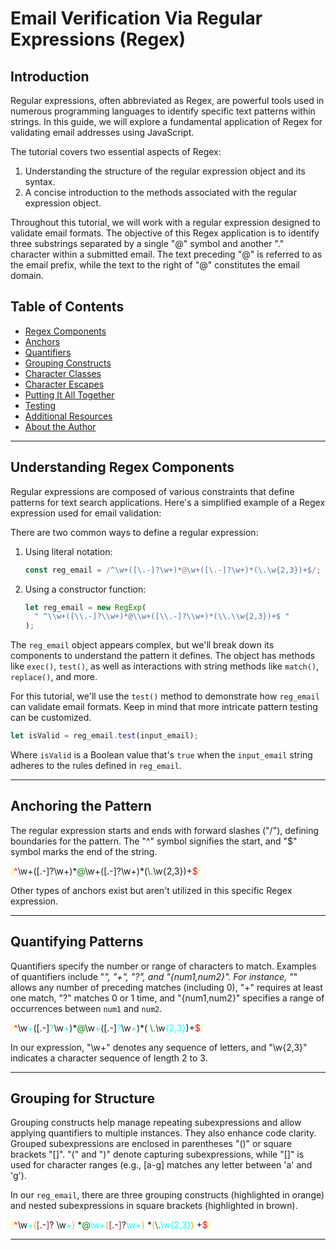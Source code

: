 # Email Verification Via Regular Expressions (Regex)

## Introduction

Regular expressions, often abbreviated as Regex, are powerful tools used in numerous programming languages to identify specific text patterns within strings. In this guide, we will explore a fundamental application of Regex for validating email addresses using JavaScript.

The tutorial covers two essential aspects of Regex:

1. Understanding the structure of the regular expression object and its syntax.
2. A concise introduction to the methods associated with the regular expression object.

Throughout this tutorial, we will work with a regular expression designed to validate email formats. The objective of this Regex application is to identify three substrings separated by a single "@" symbol and another "." character within a submitted email. The text preceding "@" is referred to as the email prefix, while the text to the right of "@" constitutes the email domain.

## Table of Contents

- [Regex Components](#components)
- [Anchors](#anchors)
- [Quantifiers](#quantifiers)
- [Grouping Constructs](#grouping-constructs)
- [Character Classes](#character-classes)
- [Character Escapes](#character-escapes)
- [Putting It All Together](#puttingitalltogether)
- [Testing](#testing)
- [Additional Resources](#additionalresources)
- [About the Author](#aboutauthor)

---

## Understanding Regex Components <a id=components></a>

Regular expressions are composed of various constraints that define patterns for text search applications. Here's a simplified example of a Regex expression used for email validation:

There are two common ways to define a regular expression:

1. Using literal notation:

   ```javascript
   const reg_email = /^\w+([\.-]?\w+)*@\w+([\.-]?\w+)*(\.\w{2,3})+$/;
   ```

2. Using a constructor function:

   ```javascript
   let reg_email = new RegExp(
     " ^\\w+([\\.-]?\\w+)*@\\w+([\\.-]?\\w+)*(\\.\\w{2,3})+$ "
   );
   ```

The `reg_email` object appears complex, but we'll break down its components to understand the pattern it defines. The object has methods like `exec()`, `test()`, as well as interactions with string methods like `match()`, `replace()`, and more.

For this tutorial, we'll use the `test()` method to demonstrate how `reg_email` can validate email formats. Keep in mind that more intricate pattern testing can be customized.

```javascript
let isValid = reg_email.test(input_email);
```

Where `isValid` is a Boolean value that's `true` when the `input_email` string adheres to the rules defined in `reg_email`.

---

## Anchoring the Pattern <a id=anchors></a>

The regular expression starts and ends with forward slashes ("/"), defining boundaries for the pattern. The "^" symbol signifies the start, and "$" symbol marks the end of the string.

<span style="color:yellow">/</span><span style="color:red">^</span>\w+([\.-]?\w+)\*<span style="color:green">@</span>\w+([\.-]?\w+)\*(<span style="color:green">\\.</span>\w{2,3})+<span style="color:red">$</span><span style="color:yellow">/</span>

Other types of anchors exist but aren't utilized in this specific Regex expression.

---

## Quantifying Patterns <a id=quantifiers></a>

Quantifiers specify the number or range of characters to match. Examples of quantifiers include "_", "+", "?", and "{num1,num2}". For instance, "_" allows any number of preceding matches (including 0), "+" requires at least one match, "?" matches 0 or 1 time, and "{num1,num2}" specifies a range of occurrences between `num1` and `num2`.

<span style="color:yellow">/</span><span style="color:red">^</span>\w<span style="color:aqua">+</span>([\.-]<span style="color:aqua">?</span>\w<span style="color:aqua">+</span>)\*<span style="color:green">@</span>\w<span style="color:aqua">+</span>([\.-]<span style="color:aqua">?</span>\w<span style="color:aqua">+</span>)\*( <span style="color:green">\\.</span>\w<span style="color:aqua">{2,3}</span>)+<span style="color:red">$</span><span style="color:yellow">/</span>

In our expression, "\w+" denotes any sequence of letters, and "\w{2,3}" indicates a character sequence of length 2 to 3.

---

## Grouping for Structure <a id="grouping-constructs"></a>

Grouping constructs help manage repeating subexpressions and allow applying quantifiers to multiple instances. They also enhance code clarity. Grouped subexpressions are enclosed in parentheses "()" or square brackets "[]". "(" and ")" denote capturing subexpressions, while "[]" is used for character ranges (e.g., [a-g] matches any letter between 'a' and 'g').

In our `reg_email`, there are three grouping constructs (highlighted in orange) and nested subexpressions in square brackets (highlighted in brown).

<span style="color:yellow">/</span><span style="color:red">^</span>\w<span style="color:aqua">+</span><span style="color:orange">(</span><span style="color:brown">[</span>\.-<span style="color:brown">]</span>? \w<span style="color:aqua">+</span><span style="color:orange">)</span> \*<span style="color:green">@</span><span style="color:aqua">\w+</span><span style="color:orange">(</span><span style="color:brown">[</span>\.-<span style="color:brown">]</span>?<span style="color:aqua">\w+</span><span style="color:orange">)</span> \*<span style="color:orange">(</span><span style="color:green">\\.</span><span style="color:aqua">\w{2,3}</span><span style="color:orange">)</span> +<span style="color:red">$</span><span style="color:yellow">/</span>

---
